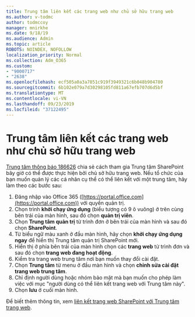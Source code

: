 ```yaml
---
title: Trung tâm liên kết các trang web như chủ sở hữu trang web
ms.author: v-todmc
author: todmccoy
manager: mnirkhe
ms.date: 9/18/19
ms.audience: Admin
ms.topic: article
ROBOTS: NOINDEX, NOFOLLOW
localization_priority: Normal
ms.collection: Adm_O365
ms.custom:
- "9000717"
- "2638"
ms.openlocfilehash: ecf505a0a3a7851c919f3949321c6b048b904780
ms.sourcegitcommit: 6b102e079a7d30298105fd811a67efb707d6d5bf
ms.translationtype: MT
ms.contentlocale: vi-VN
ms.lasthandoff: 09/23/2019
ms.locfileid: "37122495"
---
```

# <a name="associate-hub-sites-as-site-owner"></a>Trung tâm liên kết các trang web như chủ sở hữu trang web

[Trung tâm thông báo 186626](https://admin.microsoft.com/Adminportal/Home?source=applauncher#/MessageCenter?id=MC186626) chia sẻ cách tham gia Trung tâm SharePoint bây giờ có thể được thực hiện bởi chủ sở hữu trang web. Nếu tổ chức của bạn muốn quản lý các cá nhân cụ thể có thể liên kết với một trung tâm, hãy làm theo các bước sau: 

1. Đăng nhập vào Office 365 ([https://portal.office.com](https://portal.office.com)) với quyền quản trị.
2. Chọn trình **khởi chạy ứng dụng** (biểu tượng có 9 ô vuông) ở trên cùng bên trái của màn hình, sau đó chọn **quản trị viên**.
3. Chọn **Trung tâm quản trị** từ trình đơn ở bên trái của màn hình và sau đó chọn **SharePoint**.
4. Từ biểu ngữ màu xanh ở đầu màn hình, hãy chọn **khởi chạy ứng dụng ngay** để hiển thị Trung tâm quản trị SharePoint mới.
5. Hiển thị ở phía bên trái của màn hình chọn các **trang web** từ trình đơn và sau đó chọn **trang web đang hoạt động**.
6. Kiểm tra trang web trung tâm nơi bạn muốn thay đổi cài đặt.
7. Chọn **Trung tâm** từ menu ở đầu màn hình và chọn **chỉnh sửa cài đặt trang web trung tâm**.
8. Chỉ định người dùng hoặc nhóm bảo mật mà bạn muốn cho phép làm việc với mục "người dùng có thể liên kết trang web với Trung tâm này".
9. Chọn **lưu** ở cuối màn hình.

Để biết thêm thông tin, xem [liên kết trang web SharePoint với Trung tâm trang web](https://support.office.com/article/associate-a-sharepoint-site-with-a-hub-site-ae0009fd-af04-4d3d-917d-88edb43efc05). 